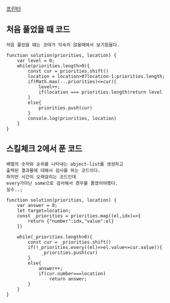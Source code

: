 [프린터](https://programmers.co.kr/learn/courses/30/lessons/42587)


## 처음 풀었을 때 코드  
    처음 풀었을 떄는 코테가 익숙치 않을때여서 보기힘들다.

```JS
function solution(priorities, location) {
    var level = 0;
    while(priorities.length>0){
        const cur = priorities.shift()
        location = location>0?location-1:priorities.length;
        if(Math.max(...priorities)<=cur){
            level++;
            if(location === priorities.length)return level
        }
        else{
            priorities.push(cur)
        }
        console.log(priorities, location)
    }
}
```

## 스킬체크 2에서 푼 코드

    배열의 숫자와 순위를 나타내는 object-list를 생성하고
    출력된 결과물에 대해서 검사를 하는 코드이다.
    하지만 시간이 오래걸리는 코드인데 
    every가아닌 some으로 검사해서 경우를 줄였어야했다.
    실수..;

```JS
function solution(priorities, location) {
    var answer = 0;
    let target=location;
    const _priorities = priorities.map((el,idx)=>{
        return {"number":idx,"value":el}
    })

    while(_priorities.length>0){
        const cur = _priorities.shift()
        if(!_priorities.every((el)=>el.value<=cur.value)){
             _priorities.push(cur)
        }
        else{
            answer++;
            if(cur.number===location)
                return answer;
        }
    }
}
```
